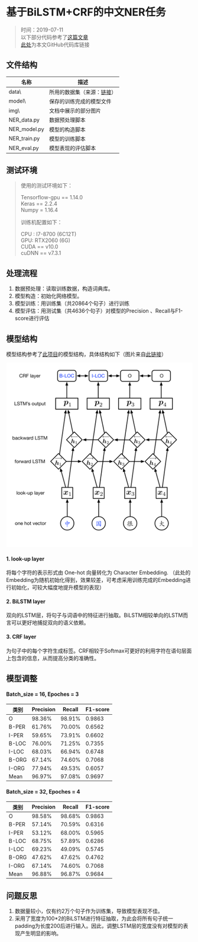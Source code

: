# 基于BiLSTM+CRF的中文NER任务

> 时间：2019-07-11  
> 以下部分代码参考了[这篇文章](https://www.jianshu.com/p/6668b965583e)  
> [此处](https://github.com/EricZhu-42/NJU_NLP_SummerCamp_2019/tree/master/Week_2/7.8-7.14_NER)为本文GitHub代码库链接

## 文件结构

|   名称   |  描述    |
| ---- | ---- |
|   data\   | 所用的数据集（来源：[链接](https://github.com/zjy-ucas/ChineseNER)） |
|   model\   |  保存的训练完成的模型文件    |
| img\ | 文档中展示的部分图片 |
| NER_data.py | 数据预处理脚本 |
| NER_model.py | 模型的构造脚本 |
| NER_train.py | 模型的训练脚本 |
| NER_eval.py | 模型表现的评估脚本 |
## 测试环境
>使用的测试环境如下：
>
>Tensorflow-gpu == 1.14.0  
>Keras == 2.2.4  
>Numpy = 1.16.4    
>
>训练机配置如下：
>
>CPU : I7-8700 (6C12T)   
>​GPU: RTX2060 (6G)    
>​CUDA == v10.0   
>​cuDNN == v7.3.1  

## 处理流程

1. 数据预处理：读取训练数据，构造词典库。
2. 模型构造：初始化网络模型。
3. 模型训练：用训练集（共20864个句子）进行训练
4. 模型评估：用测试集（共4636个句子）对模型的Precision 、Recall与F1-score进行评估

## 模型结构

模型结构参考了[此项目](https://github.com/Determined22/zh-NER-TF)的模型结构，具体结构如下（图片来自[此链接](https://github.com/Determined22/zh-NER-TF/tree/master/pics)）

![图片](img/pic1.png)

#### 1. look-up layer

将每个字符的表示形式由 One-hot 向量转化为 Character Embedding. （此处的Embedding为随机初始化得到，效果较差，可考虑采用训练完成的Embedding进行初始化，可较大幅度地提升模型的表现）

#### 2. BiLSTM layer

双向的LSTM层，将句子与词语中的特征进行抽取。BiLSTM相较单向的LSTM而言可以更好地捕捉双向的语义依赖。

#### 3. CRF layer

为句子中的每个字符生成标签。CRF相较于Softmax可更好的利用字符在语句层面上包含的信息，从而提高分类的准确性。

## 模型调整

#### Batch_size = 16, Epoches = 3

| 类别  | Precision | Recall | F1-score |
| ----- | --------- | ------ | -------- |
| O     | 98.36%    | 98.91% | 0.9863   |
| B-PER | 61.76%    | 70.00% | 0.6562   |
| I-PER | 59.65%    | 73.91% | 0.6602   |
| B-LOC | 76.00%    | 71.25% | 0.7355   |
| I-LOC | 68.03%    | 66.94% | 0.6748   |
| B-ORG | 67.14%    | 74.60% | 0.7068   |
| I-ORG | 77.94%    | 49.53% | 0.6057   |
| Mean  | 96.97%    | 97.08% | 0.9697   |

#### Batch_size = 32, Epoches = 4

| 类别  | Precision | Recall | F1-score |
| ----- | --------- | ------ | -------- |
| O     | 98.58%    | 98.68% | 0.9863   |
| B-PER | 57.14%    | 70.59% | 0.6316   |
| I-PER | 53.12%    | 68.00% | 0.5965   |
| B-LOC | 68.75%    | 57.89% | 0.6286   |
| I-LOC | 69.23%    | 49.09% | 0.5745   |
| B-ORG | 47.62%    | 47.62% | 0.4762   |
| I-ORG | 67.14%    | 74.60% | 0.7068   |
| Mean  | 96.88%    | 96.87% | 0.9684   |

## 问题反思

1. 数据量较小，仅有约2万个句子作为训练集，导致模型表现不佳。
2. 采用了宽度为100*2的BiLSTM进行特征抽取，为此会将所有句子统一padding为长度200后进行输入。因此，调整LSTM层的宽度没有对模型的表现产生明显的影响。
